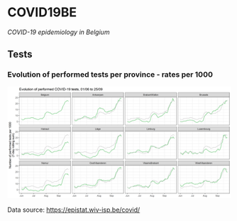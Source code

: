 # COVID19BE
_COVID-19 epidemiology in Belgium_

## Tests

### Evolution of performed tests per province - rates per 1000
![](covid19be-test-rates.png)

Data source: https://epistat.wiv-isp.be/covid/